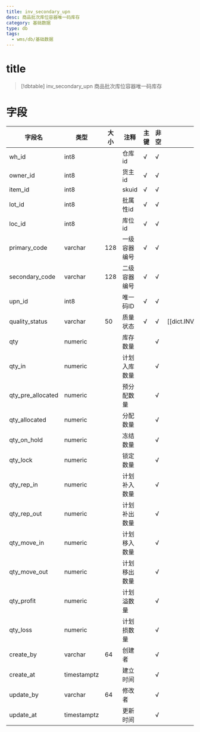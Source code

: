 ```yaml
---
title: inv_secondary_upn
desc: 商品批次库位容器唯一码库存
category: 基础数据
type: db
tags:
  - wms/db/基础数据
---
```


# title
>[!dbtable] inv_secondary_upn
> 商品批次库位容器唯一码库存

# 字段
| 字段名 | 类型 | 大小 | 注释 | 主键 | 非空 | 关联 |
| --- | --- | --- | --- | --- | --- | --- |
| wh_id | int8 |  | 仓库id | √ | √ |  |
| owner_id | int8 |  | 货主id | √ | √ |  |
| item_id | int8 |  | skuid | √ | √ |  |
| lot_id | int8 |  | 批属性id | √ | √ |  |
| loc_id | int8 |  | 库位id | √ | √ |  |
| primary_code | varchar | 128 | 一级容器编号 | √ | √ |  |
| secondary_code | varchar | 128 | 二级容器编号 | √ | √ |  |
| upn_id | int8 |  | 唯一码ID | √ | √ |  |
| quality_status | varchar | 50 | 质量状态 | √ | √ | [[dict.INV_QUALITY_STATUS]] |
| qty | numeric |  | 库存数量 |  | √ |  |
| qty_in | numeric |  | 计划入库数量 |  | √ |  |
| qty_pre_allocated | numeric |  | 预分配数量 |  | √ |  |
| qty_allocated | numeric |  | 分配数量 |  | √ |  |
| qty_on_hold | numeric |  | 冻结数量 |  | √ |  |
| qty_lock | numeric |  | 锁定数量 |  | √ |  |
| qty_rep_in | numeric |  | 计划补入数量 |  | √ |  |
| qty_rep_out | numeric |  | 计划补出数量 |  | √ |  |
| qty_move_in | numeric |  | 计划移入数量 |  | √ |  |
| qty_move_out | numeric |  | 计划移出数量 |  | √ |  |
| qty_profit | numeric |  | 计划溢数量 |  | √ |  |
| qty_loss | numeric |  | 计划损数量 |  | √ |  |
| create_by | varchar | 64 | 创建者 |  | √ |  |
| create_at | timestamptz |  | 建立时间 |  | √ |  |
| update_by | varchar | 64 | 修改者 |  | √ |  |
| update_at | timestamptz |  | 更新时间 |  | √ |  |

